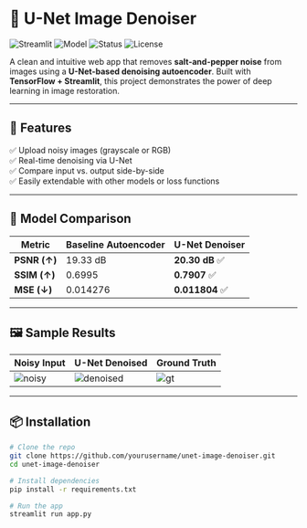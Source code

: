 # 🧼 U-Net Image Denoiser

![Streamlit](https://img.shields.io/badge/Built%20with-Streamlit-ff4b4b?logo=streamlit)
![Model](https://img.shields.io/badge/Model-U--Net-blue)
![Status](https://img.shields.io/badge/Status-Working-green)
![License](https://img.shields.io/badge/License-MIT-lightgrey)

A clean and intuitive web app that removes **salt-and-pepper noise** from images using a **U-Net-based denoising autoencoder**. Built with **TensorFlow + Streamlit**, this project demonstrates the power of deep learning in image restoration.

---

## 🚀 Features

✅ Upload noisy images (grayscale or RGB)  
✅ Real-time denoising via U-Net  
✅ Compare input vs. output side-by-side  
✅ Easily extendable with other models or loss functions

---

## 🧠 Model Comparison

| Metric        | Baseline Autoencoder | U-Net Denoiser |
|---------------|----------------------|----------------|
| **PSNR (↑)**  | 19.33 dB             | **20.30 dB** ✅ |
| **SSIM (↑)**  | 0.6995               | **0.7907** ✅   |
| **MSE (↓)**   | 0.014276             | **0.011804** ✅ |

---

## 🖼 Sample Results

| Noisy Input | U-Net Denoised | Ground Truth |
|-------------|----------------|---------------|
| ![noisy](assets/noisy_example.jpg) | ![denoised](assets/denoised_example.jpg) | ![gt](assets/groundtruth_example.jpg) |



---

## 📦 Installation

```bash
# Clone the repo
git clone https://github.com/yourusername/unet-image-denoiser.git
cd unet-image-denoiser

# Install dependencies
pip install -r requirements.txt

# Run the app
streamlit run app.py
